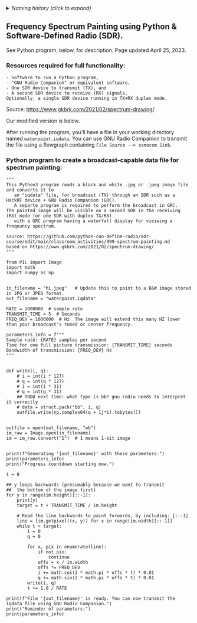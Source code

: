 <details><summary><i>Naming history (click to expand)</i></summary>
<pre>
2023 Mar 07: 999-spectrum-painting.md
2023 May 22: 040_Spectrum_Painting.md
</pre>
</details>

## Frequency Spectrum Painting using Python & Software-Defined Radio (SDR).
See Python program, below, for description.
Page updated April 25, 2023.

### Resources required for full functionality:
```
- Software to run a Python program, 
- "GNU Radio Companion" or equivalent software, 
- One SDR device to transmit (TX), and 
- A second SDR device to receive (RX) signals.  
Optionally, a single SDR device running in TX+RX duplex mode.
```

Source: https://www.gkbrk.com/2021/02/spectrum-drawing/

Our modified version is below. 

After running the program, you'll have a file in your working directory named `waterpaint.iqdata`. You can use GNU Radio Companion to transmit the file using a flowgraph containing `File Source --> osmocom Sink`.

### Python program to create a broadcast-capable data file for spectrum painting:
```python3
"""
This Python3 program reads a black and white .jpg or .jpeg image file and converts it to
   an "iqdata" file, for broadcast (TX) through an SDR such as a HackRF device + GNU Radio Companion (GRC).
   A separte program is required to perform the broadcast in GRC. 
The painted image will be visible on a second SDR in the receiving (RX) mode (or one SDR with duplex TX/RX) 
   with a GRC program having a waterfall display for vieiwing a freqeuncy spectrum.

source: https://github.com/python-can-define-radio/sdr-course/edit/main/classroom_activities/999-spectrum-painting.md
based on https://www.gkbrk.com/2021/02/spectrum-drawing/
"""

from PIL import Image
import math
import numpy as np


in_filename = "hi.jpeg"   # Update this to point to a B&W image stored in JPG or JPEG format.
out_filename = "waterpaint.iqdata"

RATE = 2000000  # sample rate
TRANSMIT_TIME = 5  # Seconds
FREQ_DEV = 1000000  # Hz  The image will extend this many HZ lower than your broadcast's tuned or center frequency.

parameters_info = f"""
Sample rate: {RATE} samples per second
Time for one full picture transmission: {TRANSMIT_TIME} seconds
Bandwidth of transmission: {FREQ_DEV} Hz
"""


def write(i, q):
    # i = int(i * 127)
    # q = int(q * 127)
    # i = int(i * 31)
    # q = int(q * 31)
    ## TODO next time: what type is bb? gnu radio needs to interpret it correctly
    # data = struct.pack("bb", i, q)
    outfile.write(np.complex64(q + 1j*i).tobytes())


outfile = open(out_filename, "wb")
im_raw = Image.open(in_filename)
im = im_raw.convert("1")  # 1 means 1-bit image


print(f"Generating '{out_filename}' with these parameters:")
print(parameters_info)
print("Progress countdown starting now.")

t = 0

## y loops backwards (presumably because we want to transmit
##  the bottom of the image first)
for y in range(im.height)[::-1]:
    print(y)
    target = t + TRANSMIT_TIME / im.height

    # Read the line backwards to paint forwards, by including: [::-1] 
    line = [im.getpixel((x, y)) for x in range(im.width)[::-1]]
    while t < target:
        i = 0
        q = 0

        for x, pix in enumerate(line):
            if not pix:
                continue
            offs = x / im.width
            offs *= FREQ_DEV
            i += math.cos(2 * math.pi * offs * t) * 0.01
            q += math.sin(2 * math.pi * offs * t) * 0.01
        write(i, q)
        t += 1.0 / RATE

print(f"File '{out_filename}' is ready. You can now transmit the iqdata file using GNU Radio Companion.")
print("Reminder of parameters:")
print(parameters_info)
```
